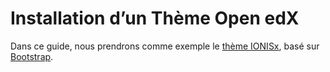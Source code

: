 # Installation d’un Thème Open edX

Dans ce guide, nous prendrons comme exemple le [thème IONISx](https://github.com/ionisx/edx-theme), basé sur [Bootstrap](http://getbootstrap.com/).

